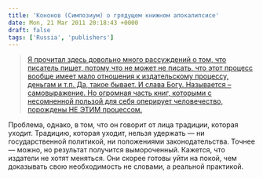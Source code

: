 ```yaml
---
title: 'Кононов (Симпозиум) о грядущем книжном апокалипсисе'
date: Mon, 21 Mar 2011 20:18:43 +0000
draft: false
tags: ['Russia', 'publishers']
---
```


> [Я прочитал здесь довольно много рассуждений о том, что писатель пишет, потому что не может не писать, что этот процесс вообще имеет мало отношения к издательскому процессу, деньгам и т.п. Да, такое бывает. И слава Богу. Называется – самовыражение. Но огромная часть книг, которыми с несомненной пользой для себя оперирует человечество, порождены НЕ ЭТИМ процессом.](http://blogs.computerra.ru/9340)

Проблема, однако, в том, что он говорит от лица традиции, которая уходит. Традицию, которая уходит, нельзя удержать — ни государственной политикой, ни положениями законодательства. Точнее — можно, но результат получится вымороченный. Кажется, что издатели не хотят меняться. Они скорее готовы уйти на покой, чем доказывать свою необходимость не словами, а реальной практикой.